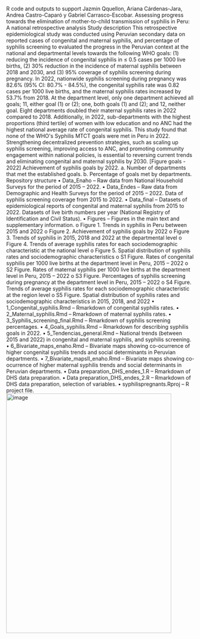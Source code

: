 R code and outputs to support Jazmin Qquellon, Ariana Cárdenas-Jara, Andrea Castro-Caparó y Gabriel Carrasco-Escobar. Assessing progress towards the elimination of mother-to-child transmission of syphilis in Peru: A national retrospective analysis
Study description
This retrospective epidemiological study was conducted using Peruvian secondary data on reported cases of congenital and maternal syphilis, and percentage of syphilis screening to evaluated the progress in the Peruvian context at the national and departmental levels towards the following WHO goals: (1) reducing the incidence of congenital syphilis in ≤ 0.5 cases per 1000 live births, (2) 30% reduction in the incidence of maternal syphilis between 2018 and 2030, and (3) 95% coverage of syphilis screening during pregnancy. In 2022, nationwide syphilis screening during pregnancy was 82.6% (95% CI: 80.7%  - 84.5%), the congenital syphilis rate was 0.82 cases per 1000 live births, and the maternal syphilis rates increased by 53.7% from 2018. At the department level, only one department achieved all goals; 11, either goal (1) or (2); one, both goals (1) and (2); and 12, neither goal. Eight departments doubled their maternal syphilis rates in 2022 compared to 2018. Additionally, in 2022, sub-departments with the highest proportions (third tertile) of women with low education and no ANC had the highest national average rate of congenital syphilis. This study found that none of the WHO's Syphilis MTCT goals were met in Peru in 2022. Strengthening decentralized prevention strategies, such as scaling up syphilis screening, improving access to ANC, and promoting community engagement within national policies, is essential to reversing current trends and eliminating congenital and maternal syphilis by 2030.
[Figure goals - 2022]
Achievement of syphilis goals by 2022. a. Number of departments that met the established goals. b. Percentage of goals met by departments.
Repository structure
•	Data_Enaho – Raw data from National Household Surveys for the period of 2015 – 2022. 
•	Data_Endes – Raw data from Demographic and Health Surveys for the period of 2015 – 2022. Data of syphilis screening coverage from 2015 to 2022.
•	Data_final – Datasets of epidemiological reports of congenital and maternal syphilis from 2015 to 2022. Datasets of live birth numbers per year (National Registry of Identification and Civil Status).
•	Figures – Figures in the main text and supplementary information.
            o	Figure 1. Trends in syphilis in Peru between 2015 and 2022
            o	Figure 2. Achievement of syphilis goals by 2022
            o	Figure 3. Trends of syphilis in 2015, 2018 and 2022 at the departmental level
            o	Figure 4. Trends of average syphilis rates for each sociodemographic characteristic at the national level
            o	Figure 5. Spatial distribution of syphilis rates and sociodemographic characteristics
            o	S1 Figure. Rates of congenital syphilis per 1000 live births at the department level in Peru, 2015 – 2022
            o	S2 Figure. Rates of maternal syphilis per 1000 live births at the department level in Peru, 2015 – 2022
            o	S3 Figure. Percentages of syphilis screening during pregnancy at the department level in Peru, 2015 – 2022
            o	S4 Figure. Trends of average syphilis rates for each sociodemographic characteristic at the region level
            o	S5 Figure. Spatial distribution of syphilis rates and sociodemographic characteristics in 2015, 2018, and 2022
•	1_Congenital_syphilis.Rmd – Rmarkdown of congenital syphilis rates.
•	2_Maternal_syphilis.Rmd – Rmarkdown of maternal syphilis rates.
•	3_Syphilis_screening_final.Rmd – Rmarkdown of syphilis screening percentages.
•	4_Goals_syphilis.Rmd – Rmarkdown for describing syphilis goals in 2022.
•	5_Tendencias_general.Rmd – National trends (between 2015 and 2022) in congenital and maternal syphilis, and syphilis screening.
•	6_Bivariate_maps_enaho.Rmd – Bivariate maps showing co-ocurrence of higher congenital syphilis trends and social determinants in Peruvian departments.
•	7_Bivariate_mapsII_enaho.Rmd – Bivariate maps showing co-ocurrence of higher maternal syphilis trends and social determinants in Peruvian departments.
•	Data preparation_DHS_endes_1.R – Rmarkdown of DHS data preparation.
•	Data preparation_DHS_endes_2.R – Rmarkdown of DHS data preparation, selection of variables.
•	syphilispregnants.Rproj – R project file.
<img width="442" height="640" alt="image" src="https://github.com/user-attachments/assets/a867161f-1735-4ac3-8c45-094b65b417ea" />
